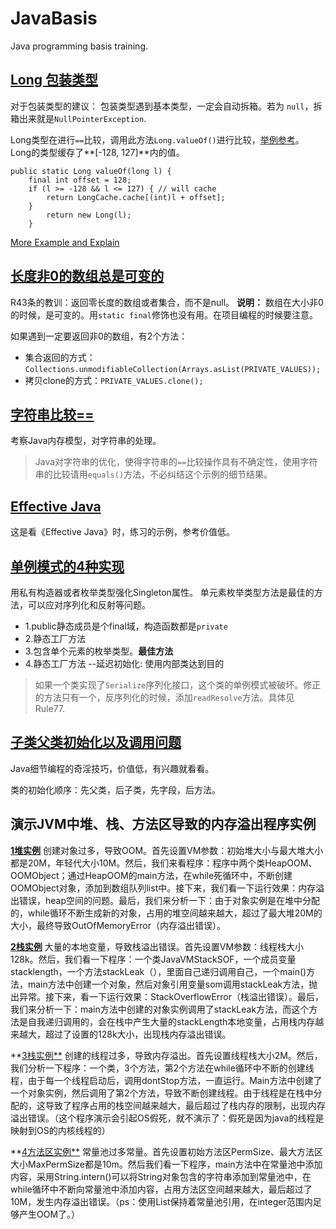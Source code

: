 # JavaBasis
Java programming basis training. 


## [Long 包装类型](https://github.com/HQebupt/JavaBasis/blob/master/src/org/hq/detail/LongTrap.java)
<Effective Java> 对于包装类型的建议： 包装类型遇到基本类型，一定会自动拆箱。若为 `null`，拆箱出来就是`NullPointerException`.

Long类型在进行`==`比较，调用此方法`Long.valueOf()`进行比较，[举例参考](https://github.com/HQebupt/JavaBasis/blob/master/src/org/hq/detail/LongTrap.java)。
Long的类型缓存了**[-128, 127]**内的值。
```
public static Long valueOf(long l) {
	final int offset = 128;
	if (l >= -128 && l <= 127) { // will cache
	    return LongCache.cache[(int)l + offset];
	}
        return new Long(l);
    }
```

[More Example and Explain](http://blog.csdn.net/is_zhoufeng/article/details/38443507)


## [长度非0的数组总是可变的](https://github.com/HQebupt/JavaBasis/blob/master/src/org/hq/detail/PrivateValues.java)
<Effective Java> R43条的教训：返回零长度的数组或者集合，而不是null。
**说明：** 数组在大小非0的时候，是可变的。用`static final`修饰也没有用。在项目编程的时候要注意。

如果遇到一定要返回非0的数组，有2个方法：
- 集合返回的方式：`Collections.unmodifiableCollection(Arrays.asList(PRIVATE_VALUES));`
- 拷贝clone的方式：`PRIVATE_VALUES.clone();`


## [字符串比较==](https://github.com/HQebupt/JavaBasis/blob/master/src/StringConnectJVM.java)
考察Java内存模型，对字符串的处理。
> Java对字符串的优化，使得字符串的`==`比较操作具有不确定性，使用字符串的比较请用`equals()`方法，不必纠结这个示例的细节结果。


## [Effective Java](https://github.com/HQebupt/JavaBasis/tree/master/src/effective/java)
这是看《Effective Java》时，练习的示例，参考价值低。


## [单例模式的4种实现](https://github.com/HQebupt/JavaBasis/blob/master/src/org/hq/singleton/Elvis.java)
用私有构造器或者枚举类型强化Singleton属性。 单元素枚举类型方法是最佳的方法，可以应对序列化和反射等问题。
* 1.public静态成员是个final域，构造函数都是`private`
* 2.静态工厂方法
* 3.包含单个元素的枚举类型。**最佳方法**
* 4.静态工厂方法 --延迟初始化: 使用内部类达到目的

> 如果一个类实现了`Serialize`序列化接口，这个类的单例模式被破坏。修正的方法只有一个，反序列化的时候，添加`readResolve`方法。具体见<Effective Java> Rule77.

## [子类父类初始化以及调用问题](https://github.com/HQebupt/JavaBasis/tree/master/src/classload)
Java细节编程的奇淫技巧，价值低，有兴趣就看看。

类的初始化顺序：先父类，后子类，先字段，后方法。

## 演示JVM中堆、栈、方法区导致的内存溢出程序实例
[**1堆实例**](https://github.com/HQebupt/JavaBasis/blob/master/src/jvm/HeapOOM.java)
 创建对象过多，导致OOM。首先设置VM参数：初始堆大小与最大堆大小都是20M，年轻代大小10M。然后，我们来看程序：程序中两个类HeapOOM、OOMObject；通过HeapOOM的main方法，在while死循环中，不断创建OOMObject对象，添加到数组队列list中。接下来，我们看一下运行效果：内存溢出错误，heap空间的问题。最后，我们来分析一下：由于对象实例是在堆中分配的，while循环不断生成新的对象，占用的堆空间越来越大，超过了最大堆20M的大小，最终导致OutOfMemoryError（内存溢出错误）。

[**2栈实例**](https://github.com/HQebupt/JavaBasis/blob/master/src/jvm/JavaVMStackSOF.java)
 大量的本地变量，导致栈溢出错误。首先设置VM参数：线程栈大小128k。然后，我们看一下程序：一个类JavaVMStackSOF，一个成员变量stacklength，一个方法stackLeak（），里面自己递归调用自己，一个main()方法，main方法中创建一个对象，然后对象引用变量som调用stackLeak方法，抛出异常。接下来，看一下运行效果：StackOverflowError（栈溢出错误）。最后，我们来分析一下：main方法中创建的对象实例调用了stackLeak方法，而这个方法是自我递归调用的，会在栈中产生大量的stackLength本地变量，占用栈内存越来越大，超过了设置的128k大小，出现栈内存溢出错误。

**[3栈实例**](https://github.com/HQebupt/JavaBasis/blob/master/src/jvm/JavaVMStackOOM.java)
 创建的线程过多，导致内存溢出。首先设置线程栈大小2M。然后，我们分析一下程序：一个类，3个方法，第2个方法在while循环中不断的创建线程，由于每一个线程启动后，调用dontStop方法，一直运行。Main方法中创建了一个对象实例，然后调用了第2个方法，导致不断创建线程。由于线程是在栈中分配的，这导致了程序占用的栈空间越来越大，最后超过了栈内存的限制，出现内存溢出错误。（这个程序演示会引起OS假死，就不演示了：假死是因为java的线程是映射到OS的内核线程的）

**[4方法区实例**](https://github.com/HQebupt/JavaBasis/blob/master/src/jvm/RuntimeConstantPoolOOM.java)
 常量池过多常量。首先设置初始方法区PermSize、最大方法区大小MaxPermSize都是10m。然后我们看一下程序，main方法中在常量池中添加内容，采用String.intern()可以将String对象包含的字符串添加到常量池中，在while循环中不断向常量池中添加内容，占用方法区空间越来越大，最后超过了10M，发生内存溢出错误。（ps：使用List保持着常量池引用，在integer范围内足够产生OOM了。）


